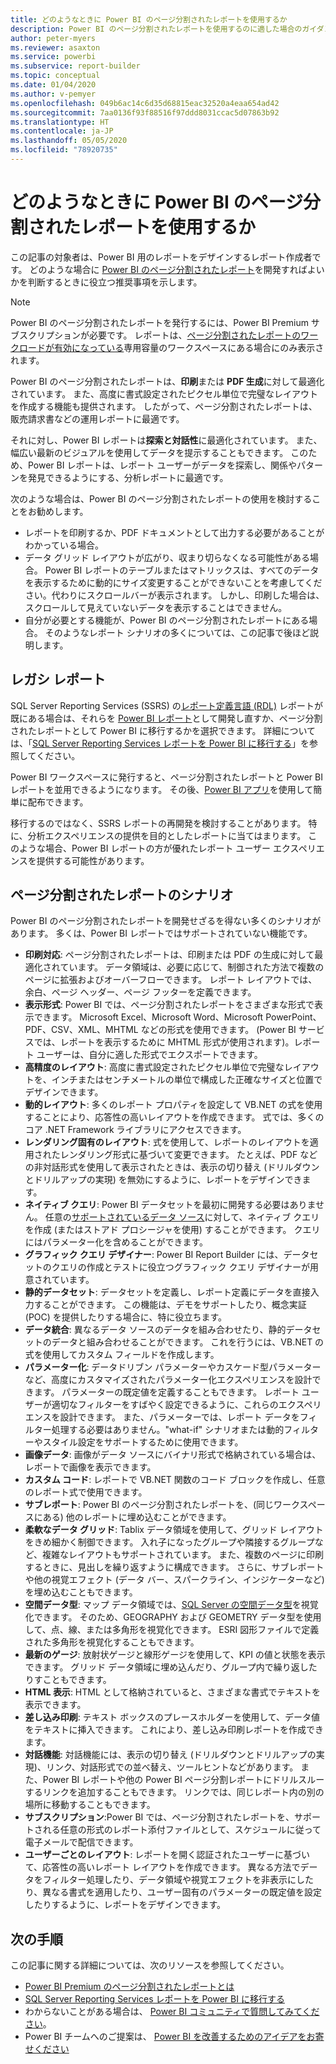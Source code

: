 ```yaml
---
title: どのようなときに Power BI のページ分割されたレポートを使用するか
description: Power BI のページ分割されたレポートを使用するのに適した場合のガイダンスです。
author: peter-myers
ms.reviewer: asaxton
ms.service: powerbi
ms.subservice: report-builder
ms.topic: conceptual
ms.date: 01/04/2020
ms.author: v-pemyer
ms.openlocfilehash: 049b6ac14c6d35d68815eac32520a4eaa654ad42
ms.sourcegitcommit: 7aa0136f93f88516f97ddd8031ccac5d07863b92
ms.translationtype: HT
ms.contentlocale: ja-JP
ms.lasthandoff: 05/05/2020
ms.locfileid: "78920735"
---
```

# <a name="when-to-use-paginated-reports-in-power-bi"></a>どのようなときに Power BI のページ分割されたレポートを使用するか

この記事の対象者は、Power BI 用のレポートをデザインするレポート作成者です。 どのような場合に [Power BI のページ分割されたレポート](../paginated-reports/paginated-reports-report-builder-power-bi.md)を開発すればよいかを判断するときに役立つ推奨事項を示します。

> [!NOTE]
> Power BI のページ分割されたレポートを発行するには、Power BI Premium サブスクリプションが必要です。 レポートは、[ページ分割されたレポートのワークロードが有効になっている](../service-admin-premium-workloads.md#paginated-reports)専用容量のワークスペースにある場合にのみ表示されます。

Power BI のページ分割されたレポートは、**印刷**または **PDF 生成**に対して最適化されています。 また、高度に書式設定されたピクセル単位で完璧なレイアウトを作成する機能も提供されます。 したがって、ページ分割されたレポートは、販売請求書などの運用レポートに最適です。

それに対し、Power BI レポートは**探索と対話性**に最適化されています。 また、幅広い最新のビジュアルを使用してデータを提示することもできます。 このため、Power BI レポートは、レポート ユーザーがデータを探索し、関係やパターンを発見できるようにする、分析レポートに最適です。

次のような場合は、Power BI のページ分割されたレポートの使用を検討することをお勧めします。

- レポートを印刷するか、PDF ドキュメントとして出力する必要があることがわかっている場合。
- データ グリッド レイアウトが広がり、収まり切らなくなる可能性がある場合。 Power BI レポートのテーブルまたはマトリックスは、すべてのデータを表示するために動的にサイズ変更することができないことを考慮してください。代わりにスクロールバーが表示されます。 しかし、印刷した場合は、スクロールして見えていないデータを表示することはできません。
- 自分が必要とする機能が、Power BI のページ分割されたレポートにある場合。 そのようなレポート シナリオの多くについては、この記事で後ほど説明します。

## <a name="legacy-reports"></a>レガシ レポート

SQL Server Reporting Services (SSRS) の[レポート定義言語 (RDL)](/sql/reporting-services/reports/report-definition-language-ssrs) レポートが既にある場合は、それらを [Power BI レポート](../consumer/end-user-reports.md)として開発し直すか、ページ分割されたレポートとして Power BI に移行するかを選択できます。 詳細については、「[SQL Server Reporting Services レポートを Power BI に移行する](migrate-ssrs-reports-to-power-bi.md)」を参照してください。

Power BI ワークスペースに発行すると、ページ分割されたレポートと Power BI レポートを並用できるようになります。 その後、[Power BI アプリ](../service-create-distribute-apps.md)を使用して簡単に配布できます。

移行するのではなく、SSRS レポートの再開発を検討することがあります。 特に、分析エクスペリエンスの提供を目的としたレポートに当てはまります。 このような場合、Power BI レポートの方が優れたレポート ユーザー エクスペリエンスを提供する可能性があります。

## <a name="paginated-report-scenarios"></a>ページ分割されたレポートのシナリオ

Power BI のページ分割されたレポートを開発せざるを得ない多くのシナリオがあります。 多くは、Power BI レポートではサポートされていない機能です。

- **印刷対応**: ページ分割されたレポートは、印刷または PDF の生成に対して最適化されています。 データ領域は、必要に応じて、制御された方法で複数のページに拡張およびオーバーフローできます。 レポート レイアウトでは、余白、ページ ヘッダー、ページ フッターを定義できます。
- **表示形式**: Power BI では、ページ分割されたレポートをさまざまな形式で表示できます。 Microsoft Excel、Microsoft Word、Microsoft PowerPoint、PDF、CSV、XML、MHTML などの形式を使用できます。 (Power BI サービスでは、レポートを表示するために MHTML 形式が使用されます)。レポート ユーザーは、自分に適した形式でエクスポートできます。
- **高精度のレイアウト**: 高度に書式設定されたピクセル単位で完璧なレイアウトを、インチまたはセンチメートルの単位で構成した正確なサイズと位置でデザインできます。
- **動的レイアウト**: 多くのレポート プロパティを設定して VB.NET の式を使用することにより、応答性の高いレイアウトを作成できます。 式では、多くのコア .NET Framework ライブラリにアクセスできます。
- **レンダリング固有のレイアウト**: 式を使用して、レポートのレイアウトを適用されたレンダリング形式に基づいて変更できます。 たとえば、PDF などの非対話形式を使用して表示されたときは、表示の切り替え (ドリルダウンとドリルアップの実現) を無効にするように、レポートをデザインできます。
- **ネイティブ クエリ**: Power BI データセットを最初に開発する必要はありません。 任意の[サポートされているデータ ソース](../paginated-reports/paginated-reports-data-sources.md)に対して、ネイティブ クエリを作成 (またはストアド プロシージャを使用) することができます。 クエリにはパラメーター化を含めることができます。
- **グラフィック クエリ デザイナー**: Power BI Report Builder には、データセットのクエリの作成とテストに役立つグラフィック クエリ デザイナーが用意されています。
- **静的データセット**: データセットを定義し、レポート定義にデータを直接入力することができます。 この機能は、デモをサポートしたり、概念実証 (POC) を提供したりする場合に、特に役立ちます。
- **データ統合**: 異なるデータ ソースのデータを組み合わせたり、静的データセットのデータと組み合わせることができます。 これを行うには、VB.NET の式を使用してカスタム フィールドを作成します。
- **パラメーター化**: データドリブン パラメーターやカスケード型パラメーターなど、高度にカスタマイズされたパラメーター化エクスペリエンスを設計できます。 パラメーターの既定値を定義することもできます。 レポート ユーザーが適切なフィルターをすばやく設定できるように、これらのエクスペリエンスを設計できます。 また、パラメーターでは、レポート データをフィルター処理する必要はありません。"what-if" シナリオまたは動的フィルターやスタイル設定をサポートするために使用できます。
- **画像データ**: 画像がデータ ソースにバイナリ形式で格納されている場合は、レポートで画像を表示できます。
- **カスタム コード**: レポートで VB.NET 関数のコード ブロックを作成し、任意のレポート式で使用できます。
- **サブレポート**: Power BI のページ分割されたレポートを、(同じワークスペースにある) 他のレポートに埋め込むことができます。
- **柔軟なデータ グリッド**: Tablix データ領域を使用して、グリッド レイアウトをきめ細かく制御できます。 入れ子になったグループや隣接するグループなど、複雑なレイアウトもサポートされています。 また、複数のページに印刷するときに、見出しを繰り返すように構成できます。 さらに、サブレポートや他の視覚エフェクト (データ バー、スパークライン、インジケーターなど) を埋め込むこともできます。
- **空間データ型**: マップ データ領域では、[SQL Server の空間データ型](/sql/relational-databases/spatial/spatial-data-sql-server)を視覚化できます。 そのため、GEOGRAPHY および GEOMETRY データ型を使用して、点、線、または多角形を視覚化できます。 ESRI 図形ファイルで定義された多角形を視覚化することもできます。
- **最新のゲージ**: 放射状ゲージと線形ゲージを使用して、KPI の値と状態を表示できます。 グリッド データ領域に埋め込んだり、グループ内で繰り返したりすこともできます。
- **HTML 表示**: HTML として格納されていると、さまざまな書式でテキストを表示できます。
- **差し込み印刷**: テキスト ボックスのプレースホルダーを使用して、データ値をテキストに挿入できます。 これにより、差し込み印刷レポートを作成できます。
- **対話機能**: 対話機能には、表示の切り替え (ドリルダウンとドリルアップの実現)、リンク、対話形式での並べ替え、ツールヒントなどがあります。 また、Power BI レポートや他の Power BI ページ分割レポートにドリルスルーするリンクを追加することもできます。 リンクでは、同じレポート内の別の場所に移動することもできます。
- **サブスクリプション**:Power BI では、ページ分割されたレポートを、サポートされる任意の形式のレポート添付ファイルとして、スケジュールに従って電子メールで配信できます。
- **ユーザーごとのレイアウト**: レポートを開く認証されたユーザーに基づいて、応答性の高いレポート レイアウトを作成できます。 異なる方法でデータをフィルター処理したり、データ領域や視覚エフェクトを非表示にしたり、異なる書式を適用したり、ユーザー固有のパラメーターの既定値を設定したりするように、レポートをデザインできます。

## <a name="next-steps"></a>次の手順

この記事に関する詳細については、次のリソースを参照してください。

- [Power BI Premium のページ分割されたレポートとは](../paginated-reports/paginated-reports-report-builder-power-bi.md)
- [SQL Server Reporting Services レポートを Power BI に移行する](migrate-ssrs-reports-to-power-bi.md)
- わからないことがある場合は、 [Power BI コミュニティで質問してみてください](https://community.powerbi.com/)。
- Power BI チームへのご提案は、 [Power BI を改善するためのアイデアをお寄せください](https://ideas.powerbi.com/)
